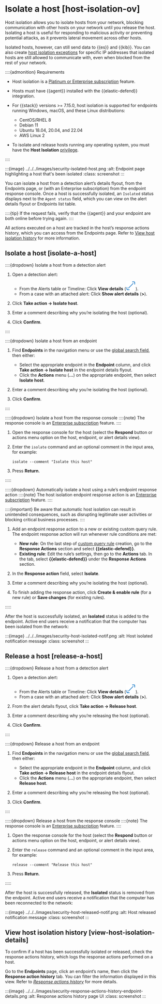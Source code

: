 # Isolate a host [host-isolation-ov]

Host isolation allows you to isolate hosts from your network, blocking communication with other hosts on your network until you release the host. Isolating a host is useful for responding to malicious activity or preventing potential attacks, as it prevents lateral movement across other hosts.

Isolated hosts, however, can still send data to {{es}} and {{kib}}. You can also create [host isolation exceptions](../../../solutions/security/manage-elastic-defend/host-isolation-exceptions.md) for specific IP addresses that isolated hosts are still allowed to communicate with, even when blocked from the rest of your network.

::::{admonition} Requirements
* Host isolation is a [Platinum or Enterprise subscription](https://www.elastic.co/pricing) feature.
* Hosts must have {{agent}} installed with the {{elastic-defend}} integration.
* For {{stack}} versions >= 7.15.0, host isolation is supported for endpoints running Windows, macOS, and these Linux distributions:

    * CentOS/RHEL 8
    * Debian 11
    * Ubuntu 18.04, 20.04, and 22.04
    * AWS Linux 2

* To isolate and release hosts running any operating system, you must have the **Host Isolation** [privilege](../../../solutions/security/configure-elastic-defend/elastic-defend-feature-privileges.md).

::::


:::{image} ../../../images/security-isolated-host.png
:alt: Endpoint page highlighting a host that's been isolated
:class: screenshot
:::

You can isolate a host from a detection alert’s details flyout, from the Endpoints page, or (with an Enterprise subscription) from the endpoint response console. Once a host is successfully isolated, an `Isolated` status displays next to the `Agent status` field, which you can view on the alert details flyout or Endpoints list table.

::::{tip}
If the request fails, verify that the {{agent}} and your endpoint are both online before trying again.
::::


All actions executed on a host are tracked in the host’s response actions history, which you can access from the Endpoints page. Refer to [View host isolation history](../../../solutions/security/endpoint-response-actions/isolate-host.md#view-host-isolation-details) for more information.


## Isolate a host [isolate-a-host]

::::{dropdown} Isolate a host from a detection alert
1. Open a detection alert:

    * From the Alerts table or Timeline: Click **View details** (![View details icon](../../../images/security-view-details-icon.png "")).
    * From a case with an attached alert: Click **Show alert details** (**>**).

2. Click **Take action → Isolate host**.
3. Enter a comment describing why you’re isolating the host (optional).
4. Click **Confirm**.

::::


::::{dropdown} Isolate a host from an endpoint
1. Find **Endpoints** in the navigation menu or use the [global search field](../../../get-started/the-stack.md#kibana-navigation-search), then either:

    * Select the appropriate endpoint in the **Endpoint** column, and click **Take action → Isolate host** in the endpoint details flyout.
    * Click the **Actions** menu (**…​**) on the appropriate endpoint, then select **Isolate host**.

2. Enter a comment describing why you’re isolating the host (optional).
3. Click **Confirm**.

::::


:::::{dropdown} Isolate a host from the response console
::::{note}
The response console is an [Enterprise subscription](https://www.elastic.co/pricing) feature.
::::


1. Open the response console for the host (select the **Respond** button or actions menu option on the host, endpoint, or alert details view).
2. Enter the `isolate` command and an optional comment in the input area, for example:

    `isolate --comment "Isolate this host"`

3. Press **Return**.

:::::


:::::{dropdown} Automatically isolate a host using a rule’s endpoint response action
::::{note}
The host isolation endpoint response action is an [Enterprise subscription](https://www.elastic.co/pricing) feature.
::::


::::{important}
Be aware that automatic host isolation can result in unintended consequences, such as disrupting legitimate user activities or blocking critical business processes.
::::


1. Add an endpoint response action to a new or existing custom query rule. The endpoint response action will run whenever rule conditions are met:

    * **New rule**: On the last step of [custom query rule](../../../solutions/security/detect-and-alert/create-detection-rule.md#create-custom-rule) creation, go to the **Response Actions** section and select **{{elastic-defend}}**.
    * **Existing rule**: Edit the rule’s settings, then go to the **Actions** tab. In the tab, select **{{elastic-defend}}** under the **Response Actions** section.

2. In the **Response action** field, select **Isolate**.
3. Enter a comment describing why you’re isolating the host (optional).
4. To finish adding the response action, click **Create & enable rule** (for a new rule) or **Save changes** (for existing rules).

:::::


After the host is successfully isolated, an **Isolated** status is added to the endpoint. Active end users receive a notification that the computer has been isolated from the network:

:::{image} ../../../images/security-host-isolated-notif.png
:alt: Host isolated notification message
:class: screenshot
:::


## Release a host [release-a-host]

::::{dropdown} Release a host from a detection alert
1. Open a detection alert:

    * From the Alerts table or Timeline: Click **View details** (![View details icon](../../../images/security-view-details-icon.png "")).
    * From a case with an attached alert: Click **Show alert details** (**>**).

2. From the alert details flyout, click **Take action → Release host**.
3. Enter a comment describing why you’re releasing the host (optional).
4. Click **Confirm**.

::::


::::{dropdown} Release a host from an endpoint
1. Find **Endpoints** in the navigation menu or use the [global search field](../../../get-started/the-stack.md#kibana-navigation-search), then either:

    * Select the appropriate endpoint in the **Endpoint** column, and click **Take action → Release host** in the endpoint details flyout.
    * Click the **Actions** menu (**…​**) on the appropriate endpoint, then select **Release host**.

2. Enter a comment describing why you’re releasing the host (optional).
3. Click **Confirm**.

::::


:::::{dropdown} Release a host from the response console
::::{note}
The response console is an [Enterprise subscription](https://www.elastic.co/pricing) feature.
::::


1. Open the response console for the host (select the **Respond** button or actions menu option on the host, endpoint, or alert details view).
2. Enter the `release` command and an optional comment in the input area, for example:

    `release --comment "Release this host"`

3. Press **Return**.

:::::


After the host is successfully released, the **Isolated** status is removed from the endpoint. Active end users receive a notification that the computer has been reconnected to the network:

:::{image} ../../../images/security-host-released-notif.png
:alt: Host released notification message
:class: screenshot
:::


## View host isolation history [view-host-isolation-details]

To confirm if a host has been successfully isolated or released, check the response actions history, which logs the response actions performed on a host.

Go to the **Endpoints** page, click an endpoint’s name, then click the **Response action history** tab. You can filter the information displayed in this view. Refer to [*Response actions history*](../../../solutions/security/endpoint-response-actions/response-actions-history.md) for more details.

:::{image} ../../../images/security-response-actions-history-endpoint-details.png
:alt: Response actions history page UI
:class: screenshot
:::
